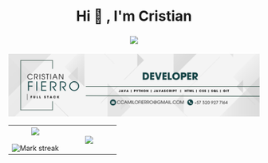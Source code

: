 <!-- Titulo !-->
<div align="center">

  <h1 align="center">Hi 👋 , I'm Cristian</h1>

  <!-- Letrero Palabras Claves !-->
  <h3 align = "center"><img src="https://readme-typing-svg.herokuapp.com?color=%23F7F7F7&size=21&center=true&vCenter=true&width=650&height=100&lines=Full-Stack-Developer"></h3>

</div>

<img src="https://raw.githubusercontent.com/ccamilofierro/ccamilofierro/main/Banner-cristian-fierro.png" alt="banner that says Cristian Fierro - fullstack developer">


<!--- stats & Trophy (start) -->
<p align="center">
  <!--- stats (start) -->
<table align="center">
<tr border="none">
<td width="50%" align="center">
  
  <img  align="center"  src="https://github-readme-stats.vercel.app/api?username=ccamilofierro&theme=react&show_icons=true&count_private=true&hide_border=true&bg_color=0D1117" />
  <br></br>
  <img  title="🔥 Get streak stats for your profile at git.io/streak-stats" alt="Mark streak" src="https://github-readme-streak-stats.herokuapp.com/?user=ccamilofierro&theme=react&hide_border=false&hide_border=true&bg_color=0D1117" /> 
</td>

<td width="50%" align="center">

  <img  align="center"  src="https://github-readme-stats.anuraghazra1.vercel.app/api/top-langs/?username=ccamilofierro&theme=react&hide_border=false&no-bg=true&no-frame=true&langs_count=10&hide_border=true&bg_color=0D1117&layout=compact"/>
  
  </td>
</tr>
</table>
<!--- stats (end) -->
